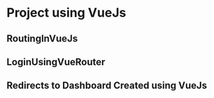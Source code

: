 # Project using VueJs



## RoutingInVueJs

## LoginUsingVueRouter

## Redirects to Dashboard Created using VueJs
